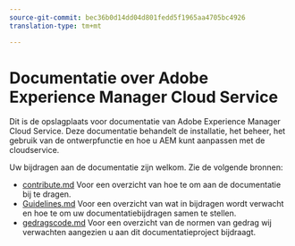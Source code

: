 ```yaml
---
source-git-commit: bec36b0d14dd04d801fedd5f1965aa4705bc4926
translation-type: tm+mt

---
```

# Documentatie over Adobe Experience Manager Cloud Service

Dit is de opslagplaats voor documentatie van Adobe Experience Manager Cloud Service. Deze documentatie behandelt de installatie, het beheer, het gebruik van de ontwerpfunctie en hoe u AEM kunt aanpassen met de cloudservice.

Uw bijdragen aan de documentatie zijn welkom. Zie de volgende bronnen:

* [contribute.md](contributing.md) Voor een overzicht van hoe te om aan de documentatie bij te dragen.
* [Guidelines.md](guidelines.md) Voor een overzicht van wat in bijdragen wordt verwacht en hoe te om uw documentatiebijdragen samen te stellen.
* [gedragscode.md](code-of-conduct.md) Voor een overzicht van de normen van gedrag wij verwachten aangezien u aan dit documentatieproject bijdraagt.
